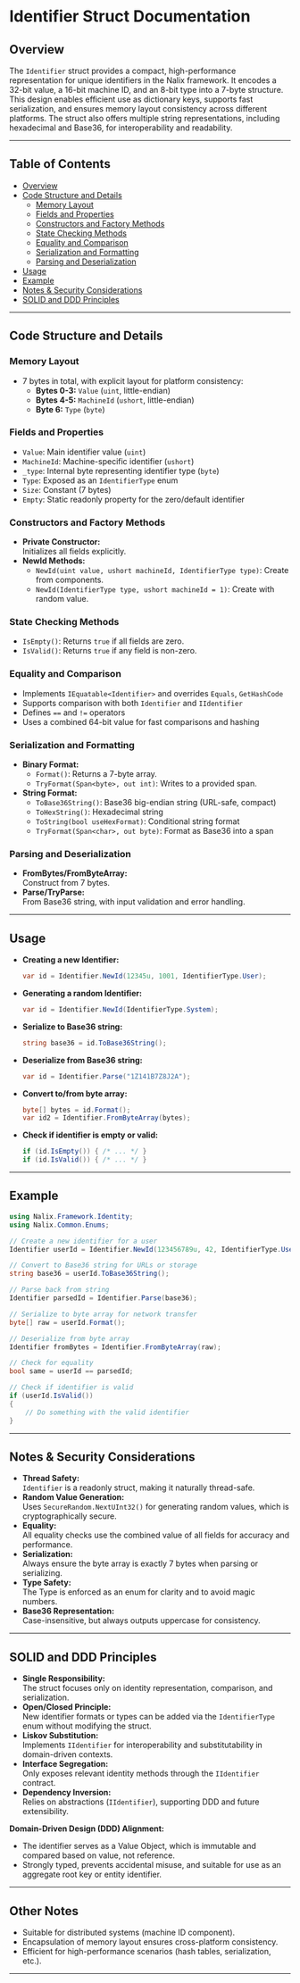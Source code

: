 # Identifier Struct Documentation

## Overview

The `Identifier` struct provides a compact, high-performance representation for unique identifiers in the Nalix framework. It encodes a 32-bit value, a 16-bit machine ID, and an 8-bit type into a 7-byte structure. This design enables efficient use as dictionary keys, supports fast serialization, and ensures memory layout consistency across different platforms. The struct also offers multiple string representations, including hexadecimal and Base36, for interoperability and readability.

---

## Table of Contents

- [Overview](#overview)
- [Code Structure and Details](#code-structure-and-details)
  - [Memory Layout](#memory-layout)
  - [Fields and Properties](#fields-and-properties)
  - [Constructors and Factory Methods](#constructors-and-factory-methods)
  - [State Checking Methods](#state-checking-methods)
  - [Equality and Comparison](#equality-and-comparison)
  - [Serialization and Formatting](#serialization-and-formatting)
  - [Parsing and Deserialization](#parsing-and-deserialization)
- [Usage](#usage)
- [Example](#example)
- [Notes & Security Considerations](#notes--security-considerations)
- [SOLID and DDD Principles](#solid-and-ddd-principles)

---

## Code Structure and Details

### Memory Layout

- 7 bytes in total, with explicit layout for platform consistency:
  - **Bytes 0-3:** `Value` (`uint`, little-endian)
  - **Bytes 4-5:** `MachineId` (`ushort`, little-endian)
  - **Byte 6:** `Type` (`byte`)

### Fields and Properties

- `Value`: Main identifier value (`uint`)
- `MachineId`: Machine-specific identifier (`ushort`)
- `_type`: Internal byte representing identifier type (`byte`)
- `Type`: Exposed as an `IdentifierType` enum
- `Size`: Constant (7 bytes)
- `Empty`: Static readonly property for the zero/default identifier

### Constructors and Factory Methods

- **Private Constructor:**  
  Initializes all fields explicitly.
- **NewId Methods:**  
  - `NewId(uint value, ushort machineId, IdentifierType type)`: Create from components.
  - `NewId(IdentifierType type, ushort machineId = 1)`: Create with random value.

### State Checking Methods

- `IsEmpty()`: Returns `true` if all fields are zero.
- `IsValid()`: Returns `true` if any field is non-zero.

### Equality and Comparison

- Implements `IEquatable<Identifier>` and overrides `Equals`, `GetHashCode`
- Supports comparison with both `Identifier` and `IIdentifier`
- Defines `==` and `!=` operators
- Uses a combined 64-bit value for fast comparisons and hashing

### Serialization and Formatting

- **Binary Format:**
  - `Format()`: Returns a 7-byte array.
  - `TryFormat(Span<byte>, out int)`: Writes to a provided span.
- **String Format:**
  - `ToBase36String()`: Base36 big-endian string (URL-safe, compact)
  - `ToHexString()`: Hexadecimal string
  - `ToString(bool useHexFormat)`: Conditional string format
  - `TryFormat(Span<char>, out byte)`: Format as Base36 into a span

### Parsing and Deserialization

- **FromBytes/FromByteArray:**  
  Construct from 7 bytes.
- **Parse/TryParse:**  
  From Base36 string, with input validation and error handling.

---

## Usage

- **Creating a new Identifier:**

  ```csharp
  var id = Identifier.NewId(12345u, 1001, IdentifierType.User);
  ```

- **Generating a random Identifier:**

  ```csharp
  var id = Identifier.NewId(IdentifierType.System);
  ```

- **Serialize to Base36 string:**

  ```csharp
  string base36 = id.ToBase36String();
  ```

- **Deserialize from Base36 string:**

  ```csharp
  var id = Identifier.Parse("1Z141B7Z8J2A");
  ```

- **Convert to/from byte array:**

  ```csharp
  byte[] bytes = id.Format();
  var id2 = Identifier.FromByteArray(bytes);
  ```

- **Check if identifier is empty or valid:**

  ```csharp
  if (id.IsEmpty()) { /* ... */ }
  if (id.IsValid()) { /* ... */ }
  ```

---

## Example

```csharp
using Nalix.Framework.Identity;
using Nalix.Common.Enums;

// Create a new identifier for a user
Identifier userId = Identifier.NewId(123456789u, 42, IdentifierType.User);

// Convert to Base36 string for URLs or storage
string base36 = userId.ToBase36String();

// Parse back from string
Identifier parsedId = Identifier.Parse(base36);

// Serialize to byte array for network transfer
byte[] raw = userId.Format();

// Deserialize from byte array
Identifier fromBytes = Identifier.FromByteArray(raw);

// Check for equality
bool same = userId == parsedId;

// Check if identifier is valid
if (userId.IsValid())
{
    // Do something with the valid identifier
}
```

---

## Notes & Security Considerations

- **Thread Safety:**  
  `Identifier` is a readonly struct, making it naturally thread-safe.
- **Random Value Generation:**  
  Uses `SecureRandom.NextUInt32()` for generating random values, which is cryptographically secure.
- **Equality:**  
  All equality checks use the combined value of all fields for accuracy and performance.
- **Serialization:**  
  Always ensure the byte array is exactly 7 bytes when parsing or serializing.
- **Type Safety:**  
  The Type is enforced as an enum for clarity and to avoid magic numbers.
- **Base36 Representation:**  
  Case-insensitive, but always outputs uppercase for consistency.

---

## SOLID and DDD Principles

- **Single Responsibility:**  
  The struct focuses only on identity representation, comparison, and serialization.
- **Open/Closed Principle:**  
  New identifier formats or types can be added via the `IdentifierType` enum without modifying the struct.
- **Liskov Substitution:**  
  Implements `IIdentifier` for interoperability and substitutability in domain-driven contexts.
- **Interface Segregation:**  
  Only exposes relevant identity methods through the `IIdentifier` contract.
- **Dependency Inversion:**  
  Relies on abstractions (`IIdentifier`), supporting DDD and future extensibility.

**Domain-Driven Design (DDD) Alignment:**  

- The identifier serves as a Value Object, which is immutable and compared based on value, not reference.  
- Strongly typed, prevents accidental misuse, and suitable for use as an aggregate root key or entity identifier.

---

## Other Notes

- Suitable for distributed systems (machine ID component).
- Encapsulation of memory layout ensures cross-platform consistency.
- Efficient for high-performance scenarios (hash tables, serialization, etc.).

---
